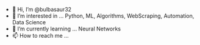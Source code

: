 - 👋 Hi, I’m @bulbasaur32
- 👀 I’m interested in ... Python, ML, Algorithms, WebScraping, Automation, Data Science
- 🌱 I’m currently learning ... Neural Networks
- 📫 How to reach me ...

<!---
bulbasaur32/bulbasaur32 is a ✨ special ✨ repository because its `README.md` (this file) appears on your GitHub profile.
You can click the Preview link to take a look at your changes.
--->
